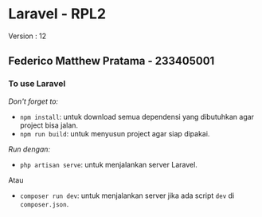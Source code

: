 # Laravel - RPL2

Version : 12

## Federico Matthew Pratama - 233405001

### To use Laravel

*Don't forget to:*

- `npm install`: untuk download semua dependensi yang dibutuhkan agar project bisa jalan.
- `npm run build`: untuk menyusun project agar siap dipakai.

*Run dengan:*

- `php artisan serve`: untuk menjalankan server Laravel.
  
Atau

- `composer run dev`: untuk menjalankan server jika ada script `dev` di `composer.json`.